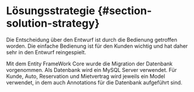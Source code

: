 Lösungsstrategie {#section-solution-strategy}
================

Die Entscheidung über den Entwurf ist durch die Bedienung getroffen worden.
Die einfache Bedienung ist für den Kunden wichtig und hat daher sehr in den Entwurf reingespielt.

Mit dem Entity FrameWork Core wurde die Migration der Datenbank vorgenommen.
Als Datenbank wird ein MySQL Server verwendet. Für Kunde, Auto, Reservation und Mietvertrag wird jeweils ein Model verwendet, in dem auch
Annotations für die Datenbank aufgeführt sind.